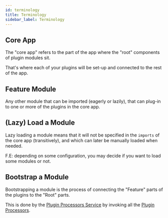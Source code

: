 ```yaml
---
id: terminology
title: Terminology
sidebar_label: Terminology
---
```


## Core App

The "core app" refers to the part of the app where the "root" components of plugin modules sit.

That's where each of your plugins will be set-up and connected to the rest of the app.

## Feature Module

Any other module that can be imported (eagerly or lazily), that can plug-in to one or more of the plugins in the core app.

## (Lazy) Load a Module

Lazy loading a module means that it will not be specified in the `imports` of the core app (transitively), and which can later be manually loaded when needed.

F.E: depending on some configuration, you may decide if you want to load some modules or not.

## Bootstrap a Module

Bootstrapping a module is the process of connecting the "Feature" parts of the plugins to the "Root" parts.

This is done by the [Plugin Processors Service](api/plugin-processors-service) by invoking all the [Plugin Processors](api/plugin-processor).

